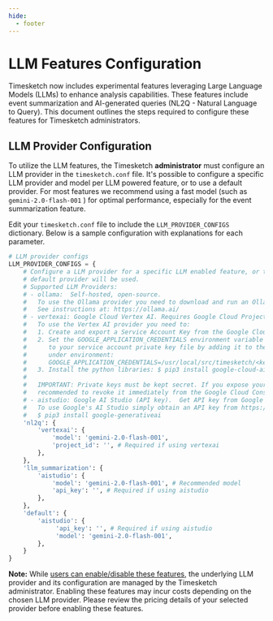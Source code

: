 ```yaml
---
hide:
  - footer
---
```


# LLM Features Configuration

Timesketch now includes experimental features leveraging Large Language Models (LLMs) to enhance analysis capabilities. These features include event summarization and AI-generated queries (NL2Q - Natural Language to Query). This document outlines the steps required to configure these features for Timesketch administrators.

## LLM Provider Configuration

To utilize the LLM features, the Timesketch **administrator** must configure an LLM provider in the `timesketch.conf` file. It's possible to configure a specific LLM provider and model per LLM powered feature, or to use a default provider. For most features we recommend using a fast model (such as `gemini-2.0-flash-001` ) for optimal performance, especially for the event summarization feature.

Edit your `timesketch.conf` file to include the `LLM_PROVIDER_CONFIGS` dictionary.  Below is a sample configuration with explanations for each parameter.

```python
# LLM provider configs
LLM_PROVIDER_CONFIGS = {
    # Configure a LLM provider for a specific LLM enabled feature, or the
    # default provider will be used.
    # Supported LLM Providers:
    # - ollama:  Self-hosted, open-source.
    #   To use the Ollama provider you need to download and run an Ollama server.
    #   See instructions at: https://ollama.ai/
    # - vertexai: Google Cloud Vertex AI. Requires Google Cloud Project.
    #   To use the Vertex AI provider you need to:
    #   1. Create and export a Service Account Key from the Google Cloud Console.
    #   2. Set the GOOGLE_APPLICATION_CREDENTIALS environment variable to the full path
    #      to your service account private key file by adding it to the docker-compose.yml
    #      under environment:
    #      GOOGLE_APPLICATION_CREDENTIALS=/usr/local/src/timesketch/<key_file>.json
    #   3. Install the python libraries: $ pip3 install google-cloud-aiplatform
    #
    #   IMPORTANT: Private keys must be kept secret. If you expose your private key it is
    #   recommended to revoke it immediately from the Google Cloud Console.
    # - aistudio: Google AI Studio (API key).  Get API key from Google AI Studio website.
    #   To use Google's AI Studio simply obtain an API key from https://aistudio.google.com/
    #   $ pip3 install google-generativeai
    'nl2q': {
        'vertexai': {
            'model': 'gemini-2.0-flash-001',
            'project_id': '', # Required if using vertexai
        },
    },
    'llm_summarization': {
        'aistudio': {
            'model': 'gemini-2.0-flash-001', # Recommended model
            'api_key': '', # Required if using aistudio
        },
    },
    'default': {
        'aistudio': {
             'api_key': '', # Required if using aistudio
             'model': 'gemini-2.0-flash-001',
        },
    }
}
```

**Note:**  While [users can enable/disable these features](../user/llm-features-user.md), the underlying LLM provider and its configuration are managed by the Timesketch administrator. Enabling these features may incur costs depending on the chosen LLM provider. Please review the pricing details of your selected provider before enabling these features.
